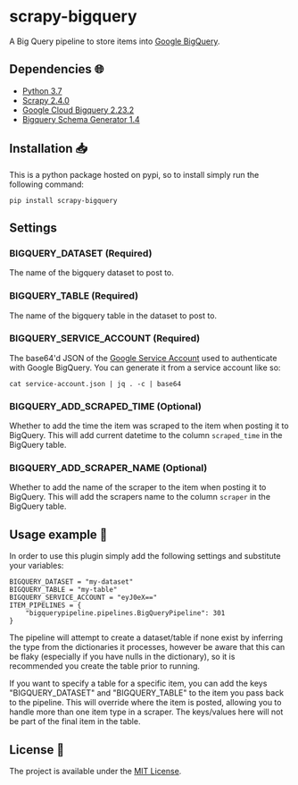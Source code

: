 # scrapy-bigquery

A Big Query pipeline to store items into [Google BigQuery](https://cloud.google.com/bigquery/).

## Dependencies :globe_with_meridians:

* [Python 3.7](https://www.python.org/downloads/release/python-370/)
* [Scrapy 2.4.0](https://scrapy.org/)
* [Google Cloud Bigquery 2.23.2](https://pypi.org/project/google-cloud-bigquery/)
* [Bigquery Schema Generator 1.4](https://github.com/bxparks/bigquery-schema-generator)

## Installation :inbox_tray:

This is a python package hosted on pypi, so to install simply run the following command:

`pip install scrapy-bigquery`

## Settings

### BIGQUERY_DATASET (Required)

The name of the bigquery dataset to post to.

### BIGQUERY_TABLE (Required)

The name of the bigquery table in the dataset to post to.

### BIGQUERY_SERVICE_ACCOUNT (Required)

The base64'd JSON of the [Google Service Account](https://cloud.google.com/iam/docs/service-accounts) used to authenticate with Google BigQuery. You can generate it from a service account like so:

`cat service-account.json | jq . -c | base64`

### BIGQUERY_ADD_SCRAPED_TIME (Optional)

Whether to add the time the item was scraped to the item when posting it to BigQuery. This will add current datetime to the column `scraped_time` in the BigQuery table.

### BIGQUERY_ADD_SCRAPER_NAME (Optional)

Whether to add the name of the scraper to the item when posting it to BigQuery. This will add the scrapers name to the column `scraper` in the BigQuery table.

## Usage example :eyes:

In order to use this plugin simply add the following settings and substitute your variables:

```
BIGQUERY_DATASET = "my-dataset"
BIGQUERY_TABLE = "my-table"
BIGQUERY_SERVICE_ACCOUNT = "eyJ0eX=="
ITEM_PIPELINES = {
    "bigquerypipeline.pipelines.BigQueryPipeline": 301
}
```

The pipeline will attempt to create a dataset/table if none exist by inferring the type from the dictionaries it processes, however be aware that this can be flaky (especially if you have nulls in the dictionary), so it is recommended you create the table prior to running.

If you want to specify a table for a specific item, you can add the keys "BIGQUERY_DATASET" and "BIGQUERY_TABLE" to the item you pass back to the pipeline. This will override where the item is posted, allowing you to handle more than one item type in a scraper. The keys/values here will not be part of the final item in the table.

## License :memo:

The project is available under the [MIT License](LICENSE).

